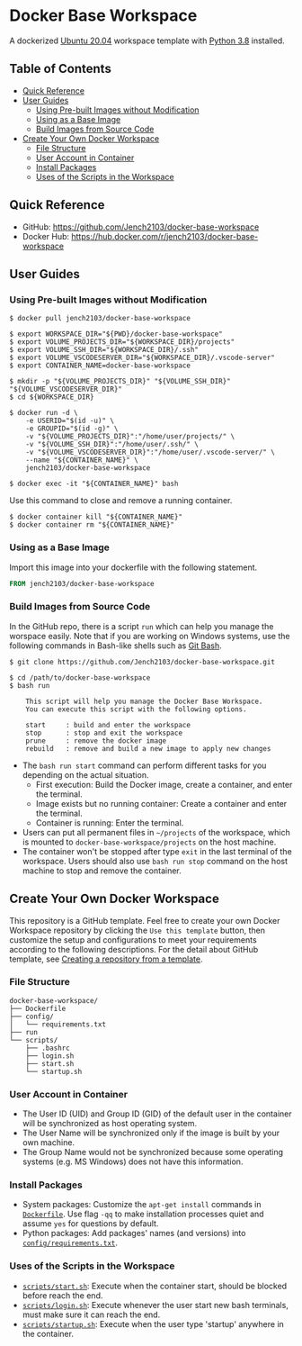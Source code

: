 # Docker Base Workspace
A dockerized [Ubuntu 20.04](https://hub.docker.com/_/ubuntu/) workspace template with [Python 3.8](https://packages.ubuntu.com/focal/python3.8) installed.

## Table of Contents <!-- omit in toc -->
- [Quick Reference](#quick-reference)
- [User Guides](#user-guides)
    - [Using Pre-built Images without Modification](#using-pre-built-images-without-modification)
    - [Using as a Base Image](#using-as-a-base-image)
    - [Build Images from Source Code](#build-images-from-source-code)
- [Create Your Own Docker Workspace](#create-your-own-docker-workspace)
    - [File Structure](#file-structure)
    - [User Account in Container](#user-account-in-container)
    - [Install Packages](#install-packages)
    - [Uses of the Scripts in the Workspace](#uses-of-the-scripts-in-the-workspace)

## Quick Reference
- GitHub: https://github.com/Jench2103/docker-base-workspace
- Docker Hub: https://hub.docker.com/r/jench2103/docker-base-workspace

## User Guides
### Using Pre-built Images without Modification
```shell
$ docker pull jench2103/docker-base-workspace

$ export WORKSPACE_DIR="${PWD}/docker-base-workspace"
$ export VOLUME_PROJECTS_DIR="${WORKSPACE_DIR}/projects"
$ export VOLUME_SSH_DIR="${WORKSPACE_DIR}/.ssh"
$ export VOLUME_VSCODESERVER_DIR="${WORKSPACE_DIR}/.vscode-server"
$ export CONTAINER_NAME=docker-base-workspace

$ mkdir -p "${VOLUME_PROJECTS_DIR}" "${VOLUME_SSH_DIR}" "${VOLUME_VSCODESERVER_DIR}"
$ cd ${WORKSPACE_DIR}

$ docker run -d \
    -e USERID="$(id -u)" \
    -e GROUPID="$(id -g)" \
    -v "${VOLUME_PROJECTS_DIR}":"/home/user/projects/" \
    -v "${VOLUME_SSH_DIR}":"/home/user/.ssh/" \
    -v "${VOLUME_VSCODESERVER_DIR}":"/home/user/.vscode-server/" \
    --name "${CONTAINER_NAME}" \
    jench2103/docker-base-workspace

$ docker exec -it "${CONTAINER_NAME}" bash
```

Use this command to close and remove a running container.
```shell
$ docker container kill "${CONTAINER_NAME}"
$ docker container rm "${CONTAINER_NAME}"
```

### Using as a Base Image
Import this image into your dockerfile with the following statement.
```dockerfile
FROM jench2103/docker-base-workspace
```

### Build Images from Source Code
In the GitHub repo, there is a script `run` which can help you manage the worspace easily. Note that if you are working on Windows systems, use the following commands in Bash-like shells such as [Git Bash](https://git-scm.com/download/win).

```shell
$ git clone https://github.com/Jench2103/docker-base-workspace.git

$ cd /path/to/docker-base-workspace
$ bash run

    This script will help you manage the Docker Base Workspace.
    You can execute this script with the following options.

    start     : build and enter the workspace
    stop      : stop and exit the workspace
    prune     : remove the docker image
    rebuild   : remove and build a new image to apply new changes
```

- The `bash run start` command can perform different tasks for you depending on the actual situation.
    - First execution: Build the Docker image, create a container, and enter the terminal.
    - Image exists but no running container: Create a container and enter the terminal.
    - Container is running: Enter the terminal.
- Users can put all permanent files in `~/projects` of the workspace, which is mounted to `docker-base-workspace/projects` on the host machine.
- The container won't be stopped after type `exit` in the last terminal of the workspace. Users should also use `bash run stop` command on the host machine to stop and remove the container.

## Create Your Own Docker Workspace
This repository is a GitHub template. Feel free to create your own Docker Workspace repository by clicking the `Use this template` button, then customize the setup and configurations to meet your requirements according to the following descriptions. For the detail about GitHub template, see [Creating a repository from a template](https://docs.github.com/en/repositories/creating-and-managing-repositories/creating-a-repository-from-a-template).

### File Structure
```
docker-base-workspace/
├── Dockerfile
├── config/
│   └── requirements.txt
├── run
└── scripts/
    ├── .bashrc
    ├── login.sh
    ├── start.sh
    └── startup.sh
```

### User Account in Container
- The User ID (UID) and Group ID (GID) of the default user in the container will be synchronized as host operating system.
- The User Name will be synchronized only if the image is built by your own machine.
- The Group Name would not be synchronized because some operating systems (e.g. MS Windows) does not have this information.

### Install Packages
- System packages: Customize the `apt-get install` commands in [`Dockerfile`](https://github.com/Jench2103/docker-base-workspace/blob/main/Dockerfile). Use flag `-qq` to make installation processes quiet and assume `yes` for questions by default.
- Python packages: Add packages' names (and versions) into [`config/requirements.txt`](https://github.com/Jench2103/docker-base-workspace/blob/main/config/requirements.txt).

### Uses of the Scripts in the Workspace
- [`scripts/start.sh`](https://github.com/Jench2103/docker-base-workspace/blob/main/scripts/start.sh): Execute when the container start, should be blocked before reach the end.
- [`scripts/login.sh`](https://github.com/Jench2103/docker-base-workspace/blob/main/scripts/login.sh): Execute whenever the user start new bash terminals, must make sure it can reach the end.
- [`scripts/startup.sh`](https://github.com/Jench2103/docker-base-workspace/blob/main/scripts/startup.sh): Execute when the user type 'startup' anywhere in the container.
